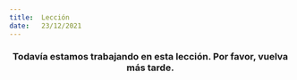 ```yaml
---
title:  Lección
date:   23/12/2021
---
```


### <center>Todavía estamos trabajando en esta lección. Por favor, vuelva más tarde.</center>